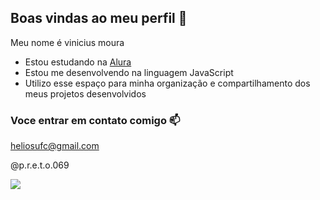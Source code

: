 ## Boas vindas ao meu perfil 💙

Meu nome é vinicius moura

- Estou estudando na [Alura](https://www.alura.com.br)
- Estou me desenvolvendo na linguagem JavaScript
- Utilizo esse espaço para minha organização e compartilhamento dos meus projetos desenvolvidos

### Voce entrar em contato comigo 📫

heliosufc@gmail.com

@p.r.e.t.o.069

![](https://media.tenor.com/NOulE56LnIsAAAAj/bom-dia.gif)
